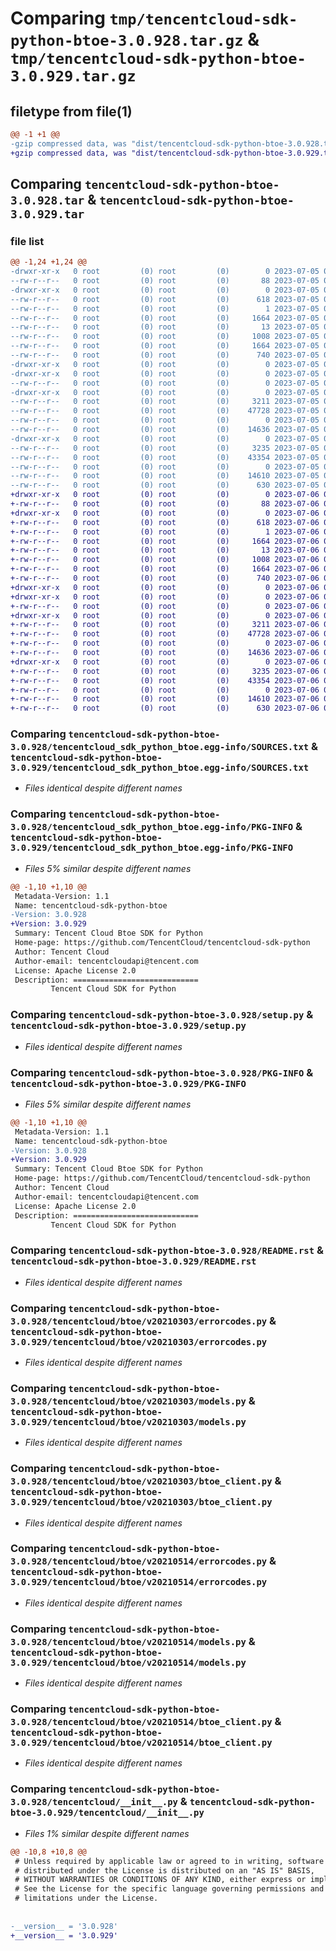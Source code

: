 # Comparing `tmp/tencentcloud-sdk-python-btoe-3.0.928.tar.gz` & `tmp/tencentcloud-sdk-python-btoe-3.0.929.tar.gz`

## filetype from file(1)

```diff
@@ -1 +1 @@
-gzip compressed data, was "dist/tencentcloud-sdk-python-btoe-3.0.928.tar", last modified: Wed Jul  5 00:20:14 2023, max compression
+gzip compressed data, was "dist/tencentcloud-sdk-python-btoe-3.0.929.tar", last modified: Thu Jul  6 00:20:19 2023, max compression
```

## Comparing `tencentcloud-sdk-python-btoe-3.0.928.tar` & `tencentcloud-sdk-python-btoe-3.0.929.tar`

### file list

```diff
@@ -1,24 +1,24 @@
-drwxr-xr-x   0 root         (0) root         (0)        0 2023-07-05 00:20:14.000000 tencentcloud-sdk-python-btoe-3.0.928/
--rw-r--r--   0 root         (0) root         (0)       88 2023-07-05 00:20:14.000000 tencentcloud-sdk-python-btoe-3.0.928/setup.cfg
-drwxr-xr-x   0 root         (0) root         (0)        0 2023-07-05 00:20:14.000000 tencentcloud-sdk-python-btoe-3.0.928/tencentcloud_sdk_python_btoe.egg-info/
--rw-r--r--   0 root         (0) root         (0)      618 2023-07-05 00:20:14.000000 tencentcloud-sdk-python-btoe-3.0.928/tencentcloud_sdk_python_btoe.egg-info/SOURCES.txt
--rw-r--r--   0 root         (0) root         (0)        1 2023-07-05 00:20:14.000000 tencentcloud-sdk-python-btoe-3.0.928/tencentcloud_sdk_python_btoe.egg-info/dependency_links.txt
--rw-r--r--   0 root         (0) root         (0)     1664 2023-07-05 00:20:14.000000 tencentcloud-sdk-python-btoe-3.0.928/tencentcloud_sdk_python_btoe.egg-info/PKG-INFO
--rw-r--r--   0 root         (0) root         (0)       13 2023-07-05 00:20:14.000000 tencentcloud-sdk-python-btoe-3.0.928/tencentcloud_sdk_python_btoe.egg-info/top_level.txt
--rw-r--r--   0 root         (0) root         (0)     1008 2023-07-05 00:20:13.000000 tencentcloud-sdk-python-btoe-3.0.928/setup.py
--rw-r--r--   0 root         (0) root         (0)     1664 2023-07-05 00:20:14.000000 tencentcloud-sdk-python-btoe-3.0.928/PKG-INFO
--rw-r--r--   0 root         (0) root         (0)      740 2023-07-05 00:20:13.000000 tencentcloud-sdk-python-btoe-3.0.928/README.rst
-drwxr-xr-x   0 root         (0) root         (0)        0 2023-07-05 00:20:14.000000 tencentcloud-sdk-python-btoe-3.0.928/tencentcloud/
-drwxr-xr-x   0 root         (0) root         (0)        0 2023-07-05 00:20:14.000000 tencentcloud-sdk-python-btoe-3.0.928/tencentcloud/btoe/
--rw-r--r--   0 root         (0) root         (0)        0 2023-07-05 00:20:13.000000 tencentcloud-sdk-python-btoe-3.0.928/tencentcloud/btoe/__init__.py
-drwxr-xr-x   0 root         (0) root         (0)        0 2023-07-05 00:20:14.000000 tencentcloud-sdk-python-btoe-3.0.928/tencentcloud/btoe/v20210303/
--rw-r--r--   0 root         (0) root         (0)     3211 2023-07-05 00:20:13.000000 tencentcloud-sdk-python-btoe-3.0.928/tencentcloud/btoe/v20210303/errorcodes.py
--rw-r--r--   0 root         (0) root         (0)    47728 2023-07-05 00:20:13.000000 tencentcloud-sdk-python-btoe-3.0.928/tencentcloud/btoe/v20210303/models.py
--rw-r--r--   0 root         (0) root         (0)        0 2023-07-05 00:20:13.000000 tencentcloud-sdk-python-btoe-3.0.928/tencentcloud/btoe/v20210303/__init__.py
--rw-r--r--   0 root         (0) root         (0)    14636 2023-07-05 00:20:13.000000 tencentcloud-sdk-python-btoe-3.0.928/tencentcloud/btoe/v20210303/btoe_client.py
-drwxr-xr-x   0 root         (0) root         (0)        0 2023-07-05 00:20:14.000000 tencentcloud-sdk-python-btoe-3.0.928/tencentcloud/btoe/v20210514/
--rw-r--r--   0 root         (0) root         (0)     3235 2023-07-05 00:20:13.000000 tencentcloud-sdk-python-btoe-3.0.928/tencentcloud/btoe/v20210514/errorcodes.py
--rw-r--r--   0 root         (0) root         (0)    43354 2023-07-05 00:20:13.000000 tencentcloud-sdk-python-btoe-3.0.928/tencentcloud/btoe/v20210514/models.py
--rw-r--r--   0 root         (0) root         (0)        0 2023-07-05 00:20:13.000000 tencentcloud-sdk-python-btoe-3.0.928/tencentcloud/btoe/v20210514/__init__.py
--rw-r--r--   0 root         (0) root         (0)    14610 2023-07-05 00:20:13.000000 tencentcloud-sdk-python-btoe-3.0.928/tencentcloud/btoe/v20210514/btoe_client.py
--rw-r--r--   0 root         (0) root         (0)      630 2023-07-05 00:20:13.000000 tencentcloud-sdk-python-btoe-3.0.928/tencentcloud/__init__.py
+drwxr-xr-x   0 root         (0) root         (0)        0 2023-07-06 00:20:18.000000 tencentcloud-sdk-python-btoe-3.0.929/
+-rw-r--r--   0 root         (0) root         (0)       88 2023-07-06 00:20:18.000000 tencentcloud-sdk-python-btoe-3.0.929/setup.cfg
+drwxr-xr-x   0 root         (0) root         (0)        0 2023-07-06 00:20:18.000000 tencentcloud-sdk-python-btoe-3.0.929/tencentcloud_sdk_python_btoe.egg-info/
+-rw-r--r--   0 root         (0) root         (0)      618 2023-07-06 00:20:18.000000 tencentcloud-sdk-python-btoe-3.0.929/tencentcloud_sdk_python_btoe.egg-info/SOURCES.txt
+-rw-r--r--   0 root         (0) root         (0)        1 2023-07-06 00:20:18.000000 tencentcloud-sdk-python-btoe-3.0.929/tencentcloud_sdk_python_btoe.egg-info/dependency_links.txt
+-rw-r--r--   0 root         (0) root         (0)     1664 2023-07-06 00:20:18.000000 tencentcloud-sdk-python-btoe-3.0.929/tencentcloud_sdk_python_btoe.egg-info/PKG-INFO
+-rw-r--r--   0 root         (0) root         (0)       13 2023-07-06 00:20:18.000000 tencentcloud-sdk-python-btoe-3.0.929/tencentcloud_sdk_python_btoe.egg-info/top_level.txt
+-rw-r--r--   0 root         (0) root         (0)     1008 2023-07-06 00:20:18.000000 tencentcloud-sdk-python-btoe-3.0.929/setup.py
+-rw-r--r--   0 root         (0) root         (0)     1664 2023-07-06 00:20:18.000000 tencentcloud-sdk-python-btoe-3.0.929/PKG-INFO
+-rw-r--r--   0 root         (0) root         (0)      740 2023-07-06 00:20:18.000000 tencentcloud-sdk-python-btoe-3.0.929/README.rst
+drwxr-xr-x   0 root         (0) root         (0)        0 2023-07-06 00:20:18.000000 tencentcloud-sdk-python-btoe-3.0.929/tencentcloud/
+drwxr-xr-x   0 root         (0) root         (0)        0 2023-07-06 00:20:18.000000 tencentcloud-sdk-python-btoe-3.0.929/tencentcloud/btoe/
+-rw-r--r--   0 root         (0) root         (0)        0 2023-07-06 00:20:18.000000 tencentcloud-sdk-python-btoe-3.0.929/tencentcloud/btoe/__init__.py
+drwxr-xr-x   0 root         (0) root         (0)        0 2023-07-06 00:20:18.000000 tencentcloud-sdk-python-btoe-3.0.929/tencentcloud/btoe/v20210303/
+-rw-r--r--   0 root         (0) root         (0)     3211 2023-07-06 00:20:18.000000 tencentcloud-sdk-python-btoe-3.0.929/tencentcloud/btoe/v20210303/errorcodes.py
+-rw-r--r--   0 root         (0) root         (0)    47728 2023-07-06 00:20:18.000000 tencentcloud-sdk-python-btoe-3.0.929/tencentcloud/btoe/v20210303/models.py
+-rw-r--r--   0 root         (0) root         (0)        0 2023-07-06 00:20:18.000000 tencentcloud-sdk-python-btoe-3.0.929/tencentcloud/btoe/v20210303/__init__.py
+-rw-r--r--   0 root         (0) root         (0)    14636 2023-07-06 00:20:18.000000 tencentcloud-sdk-python-btoe-3.0.929/tencentcloud/btoe/v20210303/btoe_client.py
+drwxr-xr-x   0 root         (0) root         (0)        0 2023-07-06 00:20:18.000000 tencentcloud-sdk-python-btoe-3.0.929/tencentcloud/btoe/v20210514/
+-rw-r--r--   0 root         (0) root         (0)     3235 2023-07-06 00:20:18.000000 tencentcloud-sdk-python-btoe-3.0.929/tencentcloud/btoe/v20210514/errorcodes.py
+-rw-r--r--   0 root         (0) root         (0)    43354 2023-07-06 00:20:18.000000 tencentcloud-sdk-python-btoe-3.0.929/tencentcloud/btoe/v20210514/models.py
+-rw-r--r--   0 root         (0) root         (0)        0 2023-07-06 00:20:18.000000 tencentcloud-sdk-python-btoe-3.0.929/tencentcloud/btoe/v20210514/__init__.py
+-rw-r--r--   0 root         (0) root         (0)    14610 2023-07-06 00:20:18.000000 tencentcloud-sdk-python-btoe-3.0.929/tencentcloud/btoe/v20210514/btoe_client.py
+-rw-r--r--   0 root         (0) root         (0)      630 2023-07-06 00:20:18.000000 tencentcloud-sdk-python-btoe-3.0.929/tencentcloud/__init__.py
```

### Comparing `tencentcloud-sdk-python-btoe-3.0.928/tencentcloud_sdk_python_btoe.egg-info/SOURCES.txt` & `tencentcloud-sdk-python-btoe-3.0.929/tencentcloud_sdk_python_btoe.egg-info/SOURCES.txt`

 * *Files identical despite different names*

### Comparing `tencentcloud-sdk-python-btoe-3.0.928/tencentcloud_sdk_python_btoe.egg-info/PKG-INFO` & `tencentcloud-sdk-python-btoe-3.0.929/tencentcloud_sdk_python_btoe.egg-info/PKG-INFO`

 * *Files 5% similar despite different names*

```diff
@@ -1,10 +1,10 @@
 Metadata-Version: 1.1
 Name: tencentcloud-sdk-python-btoe
-Version: 3.0.928
+Version: 3.0.929
 Summary: Tencent Cloud Btoe SDK for Python
 Home-page: https://github.com/TencentCloud/tencentcloud-sdk-python
 Author: Tencent Cloud
 Author-email: tencentcloudapi@tencent.com
 License: Apache License 2.0
 Description: ============================
         Tencent Cloud SDK for Python
```

### Comparing `tencentcloud-sdk-python-btoe-3.0.928/setup.py` & `tencentcloud-sdk-python-btoe-3.0.929/setup.py`

 * *Files identical despite different names*

### Comparing `tencentcloud-sdk-python-btoe-3.0.928/PKG-INFO` & `tencentcloud-sdk-python-btoe-3.0.929/PKG-INFO`

 * *Files 5% similar despite different names*

```diff
@@ -1,10 +1,10 @@
 Metadata-Version: 1.1
 Name: tencentcloud-sdk-python-btoe
-Version: 3.0.928
+Version: 3.0.929
 Summary: Tencent Cloud Btoe SDK for Python
 Home-page: https://github.com/TencentCloud/tencentcloud-sdk-python
 Author: Tencent Cloud
 Author-email: tencentcloudapi@tencent.com
 License: Apache License 2.0
 Description: ============================
         Tencent Cloud SDK for Python
```

### Comparing `tencentcloud-sdk-python-btoe-3.0.928/README.rst` & `tencentcloud-sdk-python-btoe-3.0.929/README.rst`

 * *Files identical despite different names*

### Comparing `tencentcloud-sdk-python-btoe-3.0.928/tencentcloud/btoe/v20210303/errorcodes.py` & `tencentcloud-sdk-python-btoe-3.0.929/tencentcloud/btoe/v20210303/errorcodes.py`

 * *Files identical despite different names*

### Comparing `tencentcloud-sdk-python-btoe-3.0.928/tencentcloud/btoe/v20210303/models.py` & `tencentcloud-sdk-python-btoe-3.0.929/tencentcloud/btoe/v20210303/models.py`

 * *Files identical despite different names*

### Comparing `tencentcloud-sdk-python-btoe-3.0.928/tencentcloud/btoe/v20210303/btoe_client.py` & `tencentcloud-sdk-python-btoe-3.0.929/tencentcloud/btoe/v20210303/btoe_client.py`

 * *Files identical despite different names*

### Comparing `tencentcloud-sdk-python-btoe-3.0.928/tencentcloud/btoe/v20210514/errorcodes.py` & `tencentcloud-sdk-python-btoe-3.0.929/tencentcloud/btoe/v20210514/errorcodes.py`

 * *Files identical despite different names*

### Comparing `tencentcloud-sdk-python-btoe-3.0.928/tencentcloud/btoe/v20210514/models.py` & `tencentcloud-sdk-python-btoe-3.0.929/tencentcloud/btoe/v20210514/models.py`

 * *Files identical despite different names*

### Comparing `tencentcloud-sdk-python-btoe-3.0.928/tencentcloud/btoe/v20210514/btoe_client.py` & `tencentcloud-sdk-python-btoe-3.0.929/tencentcloud/btoe/v20210514/btoe_client.py`

 * *Files identical despite different names*

### Comparing `tencentcloud-sdk-python-btoe-3.0.928/tencentcloud/__init__.py` & `tencentcloud-sdk-python-btoe-3.0.929/tencentcloud/__init__.py`

 * *Files 1% similar despite different names*

```diff
@@ -10,8 +10,8 @@
 # Unless required by applicable law or agreed to in writing, software
 # distributed under the License is distributed on an "AS IS" BASIS,
 # WITHOUT WARRANTIES OR CONDITIONS OF ANY KIND, either express or implied.
 # See the License for the specific language governing permissions and
 # limitations under the License.
 
 
-__version__ = '3.0.928'
+__version__ = '3.0.929'
```

